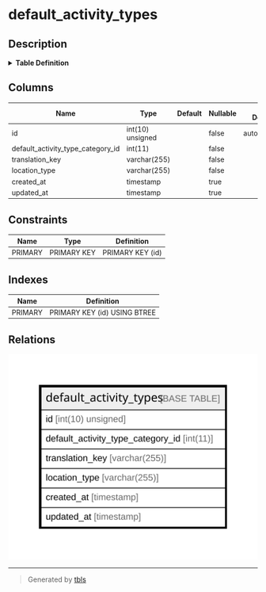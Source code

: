 # default_activity_types

## Description

<details>
<summary><strong>Table Definition</strong></summary>

```sql
CREATE TABLE `default_activity_types` (
  `id` int(10) unsigned NOT NULL AUTO_INCREMENT,
  `default_activity_type_category_id` int(11) NOT NULL,
  `translation_key` varchar(255) COLLATE utf8mb4_unicode_ci NOT NULL,
  `location_type` varchar(255) COLLATE utf8mb4_unicode_ci NOT NULL,
  `created_at` timestamp NULL DEFAULT NULL,
  `updated_at` timestamp NULL DEFAULT NULL,
  PRIMARY KEY (`id`)
) ENGINE=InnoDB AUTO_INCREMENT=[Redacted by tbls] DEFAULT CHARSET=utf8mb4 COLLATE=utf8mb4_unicode_ci
```

</details>

## Columns

| Name | Type | Default | Nullable | Extra Definition | Children | Parents | Comment |
| ---- | ---- | ------- | -------- | --------------- | -------- | ------- | ------- |
| id | int(10) unsigned |  | false | auto_increment |  |  |  |
| default_activity_type_category_id | int(11) |  | false |  |  |  |  |
| translation_key | varchar(255) |  | false |  |  |  |  |
| location_type | varchar(255) |  | false |  |  |  |  |
| created_at | timestamp |  | true |  |  |  |  |
| updated_at | timestamp |  | true |  |  |  |  |

## Constraints

| Name | Type | Definition |
| ---- | ---- | ---------- |
| PRIMARY | PRIMARY KEY | PRIMARY KEY (id) |

## Indexes

| Name | Definition |
| ---- | ---------- |
| PRIMARY | PRIMARY KEY (id) USING BTREE |

## Relations

![er](default_activity_types.svg)

---

> Generated by [tbls](https://github.com/k1LoW/tbls)
